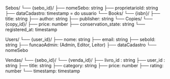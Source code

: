 Sebos/
  └── {sebo_id}/
        ├── nomeSebo: string
        ├── proprietarioId: string
        ├── dataCadastro: timestamp = do usuario
        └── Books/
              └── {isbn}/
                    ├── title: string
                    ├── author: string
                    ├── publisher: string
                    └── Copies/
                          └── {copy_id}/
                                ├── price: number
                                ├── conservation_state: string
                                └── registered_at: timestamp


Users/
  └── {user_id}/
           ├── nome: string
           ├── email: string
           ├── seboId: string
           ├── funcaoAdmin: (Admin, Editor, Leitor)
           ├── dataCadastro
           └── nomeSebo
           

Vendas/
   └── {sebo_id}/
            └── {venda_id}/
                     ├── livro_id : string
                     ├── user_id : string
                     ├── title: string
                     ├── category: string
                     ├── price: number
                     ├── rating: number
                     └── timestamp: timestamp     